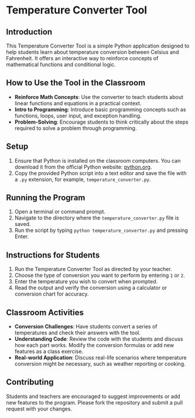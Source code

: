 # Temperature Converter Tool

## Introduction
This Temperature Converter Tool is a simple Python application designed to help students learn about temperature conversion between Celsius and Fahrenheit. It offers an interactive way to reinforce concepts of mathematical functions and conditional logic.

## How to Use the Tool in the Classroom
- **Reinforce Math Concepts**: Use the converter to teach students about linear functions and equations in a practical context.
- **Intro to Programming**: Introduce basic programming concepts such as functions, loops, user input, and exception handling.
- **Problem-Solving**: Encourage students to think critically about the steps required to solve a problem through programming.

## Setup
1. Ensure that Python is installed on the classroom computers. You can download it from the official Python website: [python.org](https://www.python.org/).
2. Copy the provided Python script into a text editor and save the file with a `.py` extension, for example, `temperature_converter.py`.

## Running the Program
1. Open a terminal or command prompt.
2. Navigate to the directory where the `temperature_converter.py` file is saved.
3. Run the script by typing `python temperature_converter.py` and pressing Enter.

## Instructions for Students
1. Run the Temperature Converter Tool as directed by your teacher.
2. Choose the type of conversion you want to perform by entering `1` or `2`.
3. Enter the temperature you wish to convert when prompted.
4. Read the output and verify the conversion using a calculator or conversion chart for accuracy.

## Classroom Activities
- **Conversion Challenges**: Have students convert a series of temperatures and check their answers with the tool.
- **Understanding Code**: Review the code with the students and discuss how each part works. Modify the conversion formulas or add new features as a class exercise.
- **Real-world Application**: Discuss real-life scenarios where temperature conversion might be necessary, such as weather reporting or cooking.

## Contributing
Students and teachers are encouraged to suggest improvements or add new features to the program. Please fork the repository and submit a pull request with your changes.

